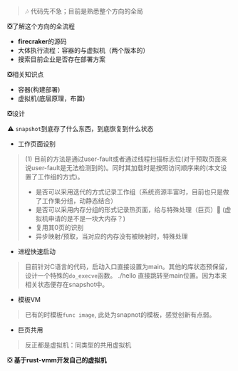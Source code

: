 > :notes: 代码先不急；目前是熟悉整个方向的全局

:negative_squared_cross_mark:了解这个方向的全流程

+ **firecraker**的源码
+ 大体执行流程：容器的与虚拟机（两个版本的）
+ 搜索目前企业是否存在部署方案

:negative_squared_cross_mark:相关知识点

+ 容器(构建部署)
+ 虚拟机(底层原理，布置)

:negative_squared_cross_mark:设计

:warning: `snapshot`到底存了什么东西，到底恢复到什么状态

+ 工作页面设别

> (1) 目前的方法是通过user-fault或者通过线程扫描标志位(对于预取页面来说user-fault是无法检测到的)。同时其加载时是按照访问顺序来的(本文设置了工作组的方式)。
>
> + 是否可以采用迭代的方式记录工作组（系统资源丰富时，目前也只是做了工作集分组，动静态结合）
> + 是否可以采用内存分组的形式记录热页面，给与特殊处理（巨页）:gem:  (虚拟机申请的是不是一块大内存？)
> + 复用其0页的识别
> + 异步映射/预取，当对应的内存没有被映射时，特殊处理

+ 进程快速启动

>  目前针对C语言的代码，启动入口直接设置为main。其他的库状态预保留，设计一个特殊的`do_execve`函数。 ./hello  直接跳转至main位置。因为本来相关状态便存在snapshot中。

+ 模板VM

> 已有的时模板`func image`, 此处为snapnot的模板，感觉创新有点弱。

+ 巨页共用

> 反正都是虚拟机：同类型的共用虚拟机

:negative_squared_cross_mark: **基于rust-vmm开发自己的虚拟机**

